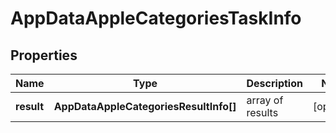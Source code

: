 # AppDataAppleCategoriesTaskInfo

## Properties

| Name | Type | Description | Notes |
|------------ | ------------- | ------------- | -------------|
**result** | **AppDataAppleCategoriesResultInfo[]** | array of results |[optional]|